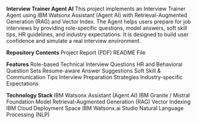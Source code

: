 **Interview Trainer Agent AI**
This project implements an Interview Trainer Agent using IBM Watsonx Assistant (Agent AI) with Retrieval-Augmented Generation (RAG) and Vector Index.
The Agent helps users prepare for job interviews by providing role-specific questions, model answers, soft skill tips, HR guidelines, and industry expectations. It is designed to build user confidence and simulate a real interview environment.

**Repository Contents**
Project Report (PDF)
README File

**Features**
Role-based Technical Interview Questions
HR and Behavioral Question Sets
Resume-aware Answer Suggestions
Soft Skill & Communication Tips
Interview Preparation Strategies
Industry-specific Expectations

**Technology Stack**
IBM Watsonx Assistant (Agent AI)
IBM Granite / Mistral Foundation Model
Retrieval-Augmented Generation (RAG)
Vector Indexing
IBM Cloud Deployment Space
IBM Watsonx.ai Studio
Natural Language Processing (NLP)

